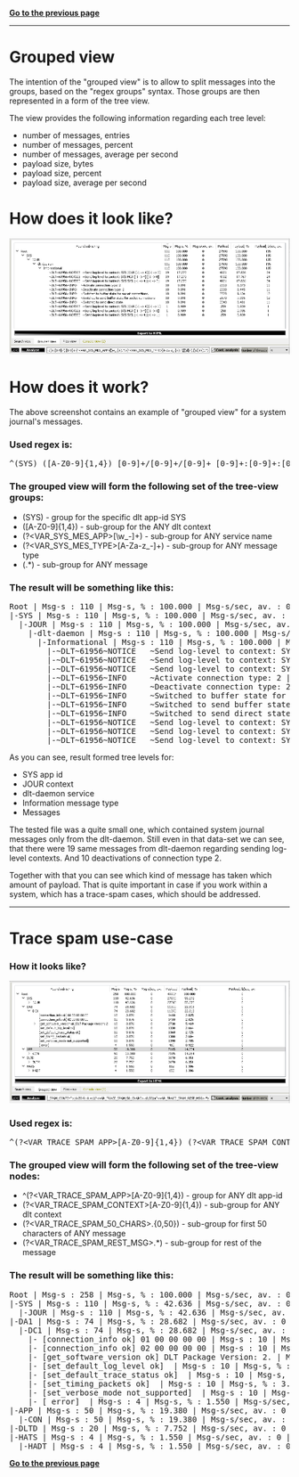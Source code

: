 [**Go to the previous page**](../../README.md)

----

# Grouped view

The intention of the "grouped view" is to allow to split messages into the groups, based on the "regex groups" syntax. 
Those groups are then represented in a form of the tree view.

The view provides the following information regarding each tree level:
- number of messages, entries
- number of messages, percent
- number of messages, average per second
- payload size, bytes
- payload size, percent
- payload size, average per second

# How does it look like?

![Screenshot of the "grouped view"](./grouped_view_appearance.png)

# How does it work?

The above screenshot contains an example of "grouped view" for a system journal's messages.

### Used regex is:

<pre>^(SYS) ([A-Z0-9]{1,4}) [0-9]+/[0-9]+/[0-9]+ [0-9]+:[0-9]+:[0-9]+\.[0-9]+ (?&lt;VAR_SYS_MES_APP&gt;[\w_-]+).*: (?&lt;VAR_SYS_MES_TYPE&gt;[A-Za-z_-]+): \[[\d]+\.[\d]+\](.*)</pre>

### The grouped view will form the following set of the tree-view groups:

- (SYS) - group for the specific dlt app-id SYS
- ([A-Z0-9]{1,4}) - sub-group for the ANY dlt context
- (?&lt;VAR_SYS_MES_APP&gt;[\w_-]+) - sub-group for ANY service name
- (?&lt;VAR_SYS_MES_TYPE&gt;[A-Za-z_-]+) - sub-group for ANY message type
- (.*) - sub-group for ANY message

### The result will be something like this:

<pre>Root | Msg-s : 110 | Msg-s, % : 100.000 | Msg-s/sec, av. : 0 | Payload : 27590 | Payload, % : 100.000 | Payload, b/sec, av. : 135
|-SYS | Msg-s : 110 | Msg-s, % : 100.000 | Msg-s/sec, av. : 0 | Payload : 27590 | Payload, % : 100.000 | Payload, b/sec, av. : 135
  |-JOUR | Msg-s : 110 | Msg-s, % : 100.000 | Msg-s/sec, av. : 0 | Payload : 27590 | Payload, % : 100.000 | Payload, b/sec, av. : 135
    |-dlt-daemon | Msg-s : 110 | Msg-s, % : 100.000 | Msg-s/sec, av. : 0 | Payload : 27590 | Payload, % : 100.000 | Payload, b/sec, av. : 135
      |-Informational | Msg-s : 110 | Msg-s, % : 100.000 | Msg-s/sec, av. : 0 | Payload : 27590 | Payload, % : 100.000 | Payload, b/sec, av. : 135
        |-~DLT~61956~NOTICE   ~Send log-level to context: SYS:JOUR [-1 -> 4] [-1 -> 0] | Msg-s : 19 | Msg-s, % : 17.273 | Msg-s/sec, av. : 0 | Payload : 4921 | Payload, % : 17.836 | Payload, b/sec, av. : 24
        |-~DLT~61956~NOTICE   ~Send log-level to context: SYS:MGR [-1 -> 4] [-1 -> 0] | Msg-s : 19 | Msg-s, % : 17.273 | Msg-s/sec, av. : 0 | Payload : 4902 | Payload, % : 17.767 | Payload, b/sec, av. : 24
        |-~DLT~61956~NOTICE   ~Send log-level to context: SYS:SYSL [-1 -> 4] [-1 -> 0] | Msg-s : 19 | Msg-s, % : 17.273 | Msg-s/sec, av. : 0 | Payload : 4921 | Payload, % : 17.836 | Payload, b/sec, av. : 24
        |-~DLT~61956~INFO     ~Activate connection type: 2 | Msg-s : 10 | Msg-s, % : 9.091 | Msg-s/sec, av. : 0 | Payload : 2310 | Payload, % : 8.373 | Payload, b/sec, av. : 11
        |-~DLT~61956~INFO     ~Deactivate connection type: 2 | Msg-s : 10 | Msg-s, % : 9.091 | Msg-s/sec, av. : 0 | Payload : 2330 | Payload, % : 8.445 | Payload, b/sec, av. : 11
        |-~DLT~61956~INFO     ~Switched to buffer state for socket connections. | Msg-s : 10 | Msg-s, % : 9.091 | Msg-s/sec, av. : 0 | Payload : 2520 | Payload, % : 9.134 | Payload, b/sec, av. : 12
        |-~DLT~61956~INFO     ~Switched to send buffer state for socket connections. | Msg-s : 10 | Msg-s, % : 9.091 | Msg-s/sec, av. : 0 | Payload : 2570 | Payload, % : 9.315 | Payload, b/sec, av. : 12
        |-~DLT~61956~INFO     ~Switched to send direct state. | Msg-s : 10 | Msg-s, % : 9.091 | Msg-s/sec, av. : 0 | Payload : 2340 | Payload, % : 8.481 | Payload, b/sec, av. : 11
        |-~DLT~61956~NOTICE   ~Send log-level to context: SYS:JOUR [-1 -> 4] [-1 -> 1] | Msg-s : 1 | Msg-s, % : 0.909 | Msg-s/sec, av. : 0 | Payload : 259 | Payload, % : 0.939 | Payload, b/sec, av. : 1
        |-~DLT~61956~NOTICE   ~Send log-level to context: SYS:MGR [-1 -> 4] [-1 -> 1] | Msg-s : 1 | Msg-s, % : 0.909 | Msg-s/sec, av. : 0 | Payload : 258 | Payload, % : 0.935 | Payload, b/sec, av. : 1
        |-~DLT~61956~NOTICE   ~Send log-level to context: SYS:SYSL [-1 -> 4] [-1 -> 1] | Msg-s : 1 | Msg-s, % : 0.909 | Msg-s/sec, av. : 0 | Payload : 259 | Payload, % : 0.939 | Payload, b/sec, av. : 1
</pre>
 
 As you can see, result formed tree levels for:
 - SYS app id
 - JOUR context
 - dlt-daemon service
 - Information message type
 - Messages
 
The tested file was a quite small one, which contained system journal messages only from the dlt-daemon.
Still even in that data-set we can see, that there were 19 same messages from dlt-daemon regarding sending log-level contexts.
And 10 deactivations of connection type 2.

Together with that you can see which kind of message has taken which amount of payload.
That is quite important in case if you work within a system, which has a trace-spam cases, which should be addressed.

----

# Trace spam use-case

### How it looks like?

![Screenshot of the "trace-spam use-case"](./grouped_view_trace_spam.png)

### Used regex is:

<pre>^(?&lt;VAR_TRACE_SPAM_APP&gt;[A-Z0-9]{1,4}) (?&lt;VAR_TRACE_SPAM_CONTEXT&gt;[A-Z0-9]{1,4})(?&lt;VAR_TRACE_SPAM_50_CHARS&gt;.{0,50})(?&lt;VAR_TRACE_SPAM_REST_MSG&gt;.*)</pre>

### The grouped view will form the following set of the tree-view nodes:

- ^(?&lt;VAR_TRACE_SPAM_APP&gt;[A-Z0-9]{1,4}) - group for ANY dlt app-id
- (?&lt;VAR_TRACE_SPAM_CONTEXT&gt;[A-Z0-9]{1,4}) - sub-group for ANY dlt context
- (?&lt;VAR_TRACE_SPAM_50_CHARS&gt;.{0,50}) - sub-group for first 50 characters of ANY message
- (?&lt;VAR_TRACE_SPAM_REST_MSG&gt;.*) - sub-group for rest of the message

### The result will be something like this:

<pre>Root | Msg-s : 258 | Msg-s, % : 100.000 | Msg-s/sec, av. : 0 | Payload : 49917 | Payload, % : 100.000 | Payload, b/sec, av. : 0
|-SYS | Msg-s : 110 | Msg-s, % : 42.636 | Msg-s/sec, av. : 0 | Payload : 27590 | Payload, % : 55.272 | Payload, b/sec, av. : 0
  |-JOUR | Msg-s : 110 | Msg-s, % : 42.636 | Msg-s/sec, av. : 0 | Payload : 27590 | Payload, % : 55.272 | Payload, b/sec, av. : 0
|-DA1 | Msg-s : 74 | Msg-s, % : 28.682 | Msg-s/sec, av. : 0 | Payload : 11390 | Payload, % : 22.818 | Payload, b/sec, av. : 0
  |-DC1 | Msg-s : 74 | Msg-s, % : 28.682 | Msg-s/sec, av. : 0 | Payload : 11390 | Payload, % : 22.818 | Payload, b/sec, av. : 0
    |- [connection_info ok] 01 00 00 00 00 | Msg-s : 10 | Msg-s, % : 3.876 | Msg-s/sec, av. : 0 | Payload : 1410 | Payload, % : 2.825 | Payload, b/sec, av. : 0
    |- [connection_info ok] 02 00 00 00 00 | Msg-s : 10 | Msg-s, % : 3.876 | Msg-s/sec, av. : 0 | Payload : 1410 | Payload, % : 2.825 | Payload, b/sec, av. : 0
    |- [get_software_version ok] DLT Package Version: 2. | Msg-s : 10 | Msg-s, % : 3.876 | Msg-s/sec, av. : 0 | Payload : 2730 | Payload, % : 5.469 | Payload, b/sec, av. : 0
    |- [set_default_log_level ok]  | Msg-s : 10 | Msg-s, % : 3.876 | Msg-s/sec, av. : 0 | Payload : 1330 | Payload, % : 2.664 | Payload, b/sec, av. : 0
    |- [set_default_trace_status ok]  | Msg-s : 10 | Msg-s, % : 3.876 | Msg-s/sec, av. : 0 | Payload : 1360 | Payload, % : 2.725 | Payload, b/sec, av. : 0
    |- [set_timing_packets ok]  | Msg-s : 10 | Msg-s, % : 3.876 | Msg-s/sec, av. : 0 | Payload : 1300 | Payload, % : 2.604 | Payload, b/sec, av. : 0
    |- [set_verbose_mode not_supported]  | Msg-s : 10 | Msg-s, % : 3.876 | Msg-s/sec, av. : 0 | Payload : 1390 | Payload, % : 2.785 | Payload, b/sec, av. : 0
    |- [ error]  | Msg-s : 4 | Msg-s, % : 1.550 | Msg-s/sec, av. : 0 | Payload : 460 | Payload, % : 0.922 | Payload, b/sec, av. : 0
|-APP | Msg-s : 50 | Msg-s, % : 19.380 | Msg-s/sec, av. : 0 | Payload : 7115 | Payload, % : 14.254 | Payload, b/sec, av. : 0
  |-CON | Msg-s : 50 | Msg-s, % : 19.380 | Msg-s/sec, av. : 0 | Payload : 7115 | Payload, % : 14.254 | Payload, b/sec, av. : 0
|-DLTD | Msg-s : 20 | Msg-s, % : 7.752 | Msg-s/sec, av. : 0 | Payload : 3170 | Payload, % : 6.351 | Payload, b/sec, av. : 0
|-HATS | Msg-s : 4 | Msg-s, % : 1.550 | Msg-s/sec, av. : 0 | Payload : 652 | Payload, % : 1.306 | Payload, b/sec, av. : 0
  |-HADT | Msg-s : 4 | Msg-s, % : 1.550 | Msg-s/sec, av. : 0 | Payload : 652 | Payload, % : 1.306 | Payload, b/sec, av. : 0</pre>
  
[**Go to the previous page**](../../README.md)